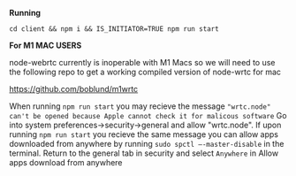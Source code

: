 
<b>Running</b>
```
cd client && npm i && IS_INITIATOR=TRUE npm run start
```

<b>For M1 MAC USERS</b>

node-webrtc currently is inoperable with M1 Macs so we will need to use the following repo to get a working compiled version of node-wrtc for mac

https://github.com/boblund/m1wrtc


When running `npm run start` you may recieve the message `"wrtc.node" can't be opened because Apple cannot check it for malicous software`
Go into system preferences->security->general and allow "wrtc.node". If upon running `npm run start` you recieve the same message you can allow apps downloaded from anywhere by running `sudo spctl –-master-disable` in the terminal. Return to the general tab in security and select `Anywhere` in Allow apps download from anywhere
